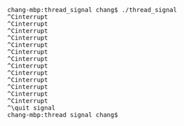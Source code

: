 <pre>
chang-mbp:thread_signal chang$ ./thread_signal
^Cinterrupt
^Cinterrupt
^Cinterrupt
^Cinterrupt
^Cinterrupt
^Cinterrupt
^Cinterrupt
^Cinterrupt
^Cinterrupt
^Cinterrupt
^Cinterrupt
^Cinterrupt
^Cinterrupt
^\quit signal
chang-mbp:thread_signal chang$
</pre>